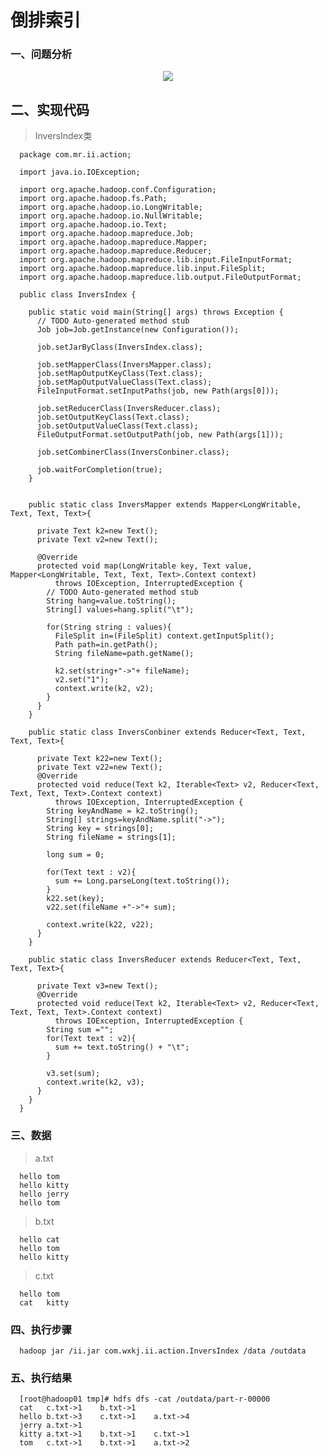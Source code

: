 # 倒排索引

### 一、问题分析

<div align="center"><img src="https://github.com/sunnyandgood/BigData/blob/master/MapReduce/img/倒排索引过程.png"/></div>

## 二、实现代码

>InversIndex类

      package com.mr.ii.action;

      import java.io.IOException;

      import org.apache.hadoop.conf.Configuration;
      import org.apache.hadoop.fs.Path;
      import org.apache.hadoop.io.LongWritable;
      import org.apache.hadoop.io.NullWritable;
      import org.apache.hadoop.io.Text;
      import org.apache.hadoop.mapreduce.Job;
      import org.apache.hadoop.mapreduce.Mapper;
      import org.apache.hadoop.mapreduce.Reducer;
      import org.apache.hadoop.mapreduce.lib.input.FileInputFormat;
      import org.apache.hadoop.mapreduce.lib.input.FileSplit;
      import org.apache.hadoop.mapreduce.lib.output.FileOutputFormat;

      public class InversIndex {

        public static void main(String[] args) throws Exception {
          // TODO Auto-generated method stub
          Job job=Job.getInstance(new Configuration());

          job.setJarByClass(InversIndex.class);

          job.setMapperClass(InversMapper.class);
          job.setMapOutputKeyClass(Text.class);
          job.setMapOutputValueClass(Text.class);
          FileInputFormat.setInputPaths(job, new Path(args[0]));

          job.setReducerClass(InversReducer.class);
          job.setOutputKeyClass(Text.class);
          job.setOutputValueClass(Text.class);
          FileOutputFormat.setOutputPath(job, new Path(args[1]));

          job.setCombinerClass(InversConbiner.class);

          job.waitForCompletion(true);
        }


        public static class InversMapper extends Mapper<LongWritable, Text, Text, Text>{

          private Text k2=new Text();
          private Text v2=new Text();

          @Override
          protected void map(LongWritable key, Text value, Mapper<LongWritable, Text, Text, Text>.Context context)
              throws IOException, InterruptedException {
            // TODO Auto-generated method stub
            String hang=value.toString();
            String[] values=hang.split("\t");

            for(String string : values){
              FileSplit in=(FileSplit) context.getInputSplit();
              Path path=in.getPath();
              String fileName=path.getName();

              k2.set(string+"->"+ fileName);
              v2.set("1");
              context.write(k2, v2);
            }
          }
        }

        public static class InversConbiner extends Reducer<Text, Text, Text, Text>{

          private Text k22=new Text();
          private Text v22=new Text();
          @Override
          protected void reduce(Text k2, Iterable<Text> v2, Reducer<Text, Text, Text, Text>.Context context)
              throws IOException, InterruptedException {
            String keyAndName = k2.toString();
            String[] strings=keyAndName.split("->");
            String key = strings[0];
            String fileName = strings[1];

            long sum = 0;

            for(Text text : v2){
              sum += Long.parseLong(text.toString());
            }
            k22.set(key);
            v22.set(fileName +"->"+ sum);

            context.write(k22, v22);
          }
        }

        public static class InversReducer extends Reducer<Text, Text, Text, Text>{

          private Text v3=new Text();
          @Override
          protected void reduce(Text k2, Iterable<Text> v2, Reducer<Text, Text, Text, Text>.Context context)
              throws IOException, InterruptedException {
            String sum ="";
            for(Text text : v2){
              sum += text.toString() + "\t";
            }

            v3.set(sum);
            context.write(k2, v3);
          }
        }
      }

### 三、数据

>a.txt

      hello	tom
      hello	kitty
      hello	jerry
      hello	tom

>b.txt

      hello	cat
      hello	tom
      hello	kitty

>c.txt

      hello	tom
      cat	kitty

### 四、执行步骤

      hadoop jar /ii.jar com.wxkj.ii.action.InversIndex /data /outdata
      
### 五、执行结果

      [root@hadoop01 tmp]# hdfs dfs -cat /outdata/part-r-00000
      cat	c.txt->1	b.txt->1	
      hello	b.txt->3	c.txt->1	a.txt->4	
      jerry	a.txt->1	
      kitty	a.txt->1	b.txt->1	c.txt->1	
      tom	c.txt->1	b.txt->1	a.txt->2	

